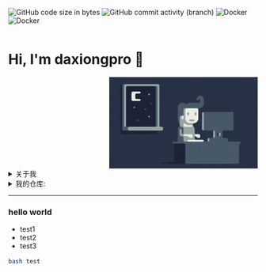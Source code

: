 <p>
    <img alt="GitHub code size in bytes" src="https://img.shields.io/github/languages/code-size/daxiongpro/daxiongpro">
    <img alt="GitHub commit activity (branch)" src="https://img.shields.io/github/commit-activity/y/daxiongpro/daxiongpro/master">
    <img alt="Docker" src="https://img.shields.io/badge/-Docker-46a2f1?style=plastic&logo=docker&logoColor=white" />
    <img alt="Docker" src="https://img.shields.io/badge/dynamic/json?logo=github&label=GitHub&labelColor=495867&color=495867&query=%24.data.totalSubs&url=https%3A%2F%2Fapi.spencerwoo.com%2Fsubstats%2F%3Fsource%3Dgithub%26queryKey%3Dhayschan&style=flat-square" />
</p>

<div style="overflow: auto;">
<h1 style="float:left" align=left> Hi, I'm daxiongpro 👋 </h1>
<img style="float:right; max-width:100%; height:auto;" alt="GIF" src="Night-Coding.gif?raw=true"/>
</div>

<details>
    <summary> 关于我 </summary>
    <ul> 🔭 自动驾驶感知算法工程师. </ul>
    <ul> ⚡ C++ / Python / Git / docker / Linux / Pytorch / TensorRT .</ul>
    <ul> ✍️ <a href="https://www.zhihu.com/people/da-xiong-43-94">知乎主页.</a></ul>
    <ul> 🚗 Zeeker 001 / Lynk&Co / Volvo . </ul>
<p><ul> 👉 语言和技能:
    <code><img height="20" src="https://raw.githubusercontent.com/github/explore/80688e429a7d4ef2fca1e82350fe8e3517d3494d/topics/cpp/cpp.png"></code>
    <code><img height="20" src="https://raw.githubusercontent.com/github/explore/80688e429a7d4ef2fca1e82350fe8e3517d3494d/topics/python/python.png"></code>
    <code><img height="20" src="https://raw.githubusercontent.com/github/explore/80688e429a7d4ef2fca1e82350fe8e3517d3494d/topics/git/git.png"></code>
    <code><img height="20" src="https://raw.githubusercontent.com/github/explore/80688e429a7d4ef2fca1e82350fe8e3517d3494d/topics/javascript/javascript.png"></code>
    <code><img height="20" src="https://raw.githubusercontent.com/github/explore/80688e429a7d4ef2fca1e82350fe8e3517d3494d/topics/docker/docker.png"></code>
</ul></p>
</details>

<details>
    <summary> 我的仓库: </summary>
        <ul><a href="https://github.com/daxiongpro/articles"> articles: </a>文章博客。 </ul>
        <ul><a href="https://github.com/daxiongpro/Qdotfiles"> Qdotfiles: </a>Help you use Ubuntu more easy! </ul>
        <ul><a href="https://github.com/daxiongpro/ros1_kitti"> ros1_kitti: </a>使用 ROS1 对 KITTI 数据集可视化. </ul>
        <ul><a href="https://github.com/daxiongpro/ros2_kitti"> ros2_kitti: </a>使用 ROS2 对 KITTI 数据集可视化. </ul>
        <ul><a href="https://github.com/daxiongpro/demo_cpp"> demo_cpp: </a>c++ 极简 demo 教程. </ul>
        <ul><a href="https://github.com/daxiongpro/ST-LIDAR"> ST-LIDAR: </a>使用 ROS-RVIZ 实时可视化 mmdet3d、openPCDet、det3d 框架推理结果，并支持 ROS 话题接收和发布。</ul>
        <ul><a href="https://github.com/daxiongpro/ST-LIDAR-CPP"> ST-LIDAR-CPP: </a>基于 CenterPoint 的 C++ 部署并使用 ROS-RVIZ 实时可视化。</ul>
        <ul><a href="https://github.com/daxiongpro/clash"> clash: </a>在 Ubuntu 上快速翻墙! </ul>
</details>

<hr/>


### hello world 
* test1
* test2
* test3

```bash
bash test
```

